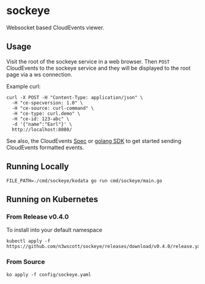 # sockeye

Websocket based CloudEvents viewer.

## Usage

Visit the root of the sockeye service in a web browser. Then `POST` CloudEvents
to the sockeye service and they will be displayed to the root page via a ws
connection.

Example curl:

```shell
curl -X POST -H "Content-Type: application/json" \
  -H "ce-specversion: 1.0" \
  -H "ce-source: curl-command" \
  -H "ce-type: curl.demo" \
  -H "ce-id: 123-abc" \
  -d '{"name":"Earl"}' \
  http://localhost:8080/
```

See also, the CloudEvents [Spec](https://github.com/cloudevents/spec) or
[golang SDK](https://github.com/cloudevents/sdk-go) to get started sending
CloudEvents formatted events.

## Running Locally

```shell
FILE_PATH=./cmd/sockeye/kodata go run cmd/sockeye/main.go
```

## Running on Kubernetes

### From Release v0.4.0

To install into your default namespace
```shell
kubectl apply -f https://github.com/n3wscott/sockeye/releases/download/v0.4.0/release.yaml
```

### From Source

```shell
ko apply -f config/sockeye.yaml
```
